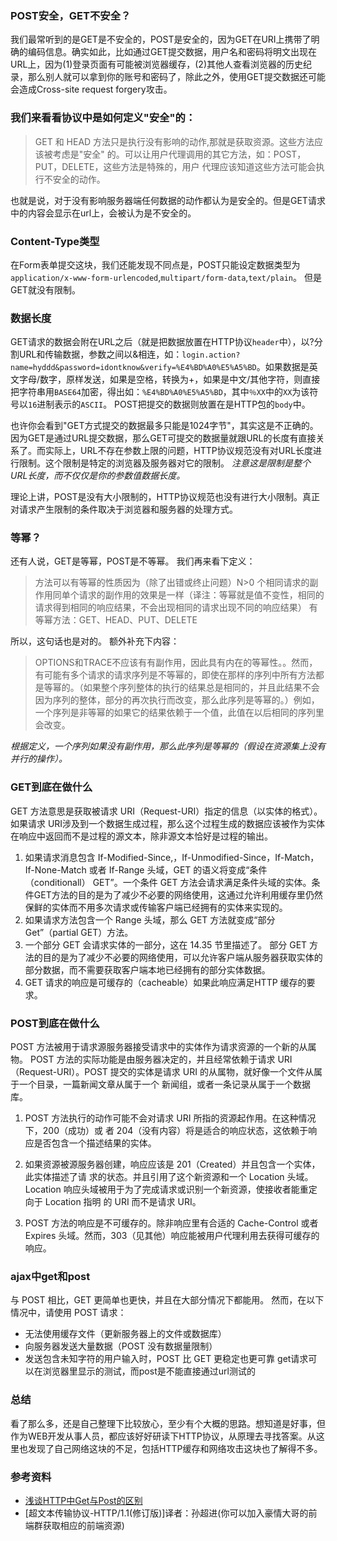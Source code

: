

### POST安全，GET不安全？
我们最常听到的是GET是不安全的，POST是安全的，因为GET在URI上携带了明确的编码信息。确实如此，比如通过GET提交数据，用户名和密码将明文出现在URL上，因为(1)登录页面有可能被浏览器缓存，(2)其他人查看浏览器的历史纪录，那么别人就可以拿到你的账号和密码了，除此之外，使用GET提交数据还可能会造成Cross-site request forgery攻击。

### 我们来看看协议中是如何定义"安全"的：
>GET 和 HEAD 方法只是执行没有影响的动作,那就是获取资源。这些方法应该被考虑是"安全"
的。可以让用户代理调用的其它方法，如：POST，PUT，DELETE，这些方法是特殊的，用户
代理应该知道这些方法可能会执行不安全的动作。 

也就是说，对于没有影响服务器端任何数据的动作都认为是安全的。但是GET请求中的内容会显示在url上，会被认为是不安全的。

### Content-Type类型
在Form表单提交这块，我们还能发现不同点是，POST只能设定数据类型为`application/x-www-form-urlencoded`,`multipart/form-data`,`text/plain`。
但是GET就没有限制。

### 数据长度
GET请求的数据会附在URL之后（就是把数据放置在HTTP协议`header`中），以?分割URL和传输数据，参数之间以&相连，如：`login.action?name=hyddd&password=idontknow&verify=%E4%BD%A0%E5%A5%BD`。如果数据是英文字母/数字，原样发送，如果是空格，转换为+，如果是中文/其他字符，则直接把字符串用`BASE64`加密，得出如：`%E4%BD%A0%E5%A5%BD`，其中`％XX`中的`XX`为该符号以`16`进制表示的`ASCII`。
POST把提交的数据则放置在是HTTP包的`body`中。

也许你会看到"GET方式提交的数据最多只能是1024字节"，其实这是不正确的。
因为GET是通过URL提交数据，那么GET可提交的数据量就跟URL的长度有直接关系了。而实际上，URL不存在参数上限的问题，HTTP协议规范没有对URL长度进行限制。这个限制是特定的浏览器及服务器对它的限制。
*注意这是限制是整个URL长度，而不仅仅是你的参数值数据长度。*

理论上讲，POST是没有大小限制的，HTTP协议规范也没有进行大小限制。真正对请求产生限制的条件取决于浏览器和服务器的处理方式。


### 等幂？
还有人说，GET是等幂，POST是不等幂。
我们再来看下定义：

>方法可以有等幂的性质因为（除了出错或终止问题）N>0 个相同请求的副作用同单个请求的副作用的效果是一样（译注：等幂就是值不变性，相同的请求得到相同的响应结果，不会出现相同的请求出现不同的响应结果）
有等幂方法：GET、HEAD、PUT、DELETE

所以，这句话也是对的。
额外补充下内容：

> OPTIONS和TRACE不应该有有副作用，因此具有内在的等幂性。。然而，有可能有多个请求的请求序列是不等幂的，即使在那样的序列中所有方法都是等幂的。（如果整个序列整体的执行的结果总是相同的，并且此结果不会因为序列的整体，部分的再次执行而改变，那么此序列是等幂的。）例如，一个序列是非等幂的如果它的结果依赖于一个值，此值在以后相同的序列里会改变。 

*根据定义，一个序列如果没有副作用，那么此序列是等幂的（假设在资源集上没有并行的操作）。*

### GET到底在做什么

GET 方法意思是获取被请求 URI（Request-URI）指定的信息（以实体的格式）。如果请求
URI涉及到一个数据生成过程，那么这个过程生成的数据应该被作为实体在响应中返回而不是过程的源文本，除非源文本恰好是过程的输出。

1. 如果请求消息包含 If-Modified-Since,，If-Unmodified-Since，If-Match，If-None-Match 或者
If-Range 头域，GET 的语义将变成“条件（conditionall） GET”。一个条件 GET 方法会请求满足条件头域的实体。条件GET方法的目的是为了减少不必要的网络使用，这通过允许利用缓存里仍然保鲜的实体而不用多次请求或传输客户端已经拥有的实体来实现的。
2. 如果请求方法包含一个 Range 头域，那么 GET 方法就变成“部分 Get”（partial GET）方法。
3. 一个部分 GET 会请求实体的一部分，这在 14.35 节里描述了。 部分 GET 方法的目的是为了减少不必要的网络使用，可以允许客户端从服务器获取实体的部分数据，而不需要获取客户端本地已经拥有的部分实体数据。
4. GET 请求的响应是可缓存的（cacheable）如果此响应满足HTTP 缓存的要求。

### POST到底在做什么
POST 方法被用于请求源服务器接受请求中的实体作为请求资源的一个新的从属物。
POST 方法的实际功能是由服务器决定的，并且经常依赖于请求 URI（Request-URI）。POST
提交的实体是请求 URI 的从属物，就好像一个文件从属于一个目录，一篇新闻文章从属于一个
新闻组，或者一条记录从属于一个数据库。

1. POST 方法执行的动作可能不会对请求 URI 所指的资源起作用。在这种情况下，200（成功）或
者 204（没有内容）将是适合的响应状态，这依赖于响应是否包含一个描述结果的实体。

2. 如果资源被源服务器创建，响应应该是 201（Created）并且包含一个实体，此实体描述了请
求的状态。并且引用了这个新资源和一个 Location 头域。Location 响应头域被用于为了完成请求或识别一个新资源，使接收者能重定向于 Location 指明
的 URI 而不是请求 URI。

3. POST 方法的响应是不可缓存的。除非响应里有合适的 Cache-Control 或者 Expires 头域。然而，303（见其他）响应能被用户代理利用去获得可缓存的响应。

### ajax中get和post
与 POST 相比，GET 更简单也更快，并且在大部分情况下都能用。
然而，在以下情况中，请使用 POST 请求：
- 无法使用缓存文件（更新服务器上的文件或数据库）
- 向服务器发送大量数据（POST 没有数据量限制）
- 发送包含未知字符的用户输入时，POST 比 GET 更稳定也更可靠
get请求可以在浏览器里显示的测试，而post是不能直接通过url测试的
### 总结
看了那么多，还是自己整理下比较放心，至少有个大概的思路。想知道是好事，但作为WEB开发从事人员，都应该好好研读下HTTP协议，从原理去寻找答案。从这里也发现了自己网络这块的不足，包括HTTP缓存和网络攻击这块也了解得不多。

### 参考资料
- [浅谈HTTP中Get与Post的区别](http://www.cnblogs.com/hyddd/archive/2009/03/31/1426026.html)
- [超文本传输协议-HTTP/1.1(修订版)]译者：孙超进(你可以加入豪情大哥的前端群获取相应的前端资源)